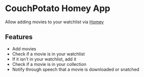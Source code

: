 # CouchPotato Homey App

Allow adding movies to your watchlist via [Homey](https://www.athom.com/)

## Features

- Add movies
- Check if a movie is in your watchlist
- If it isn't in your watchlist, add it
- Check if a movie is in your collection
- Notify through speech that a movie is downloaded or snatched

